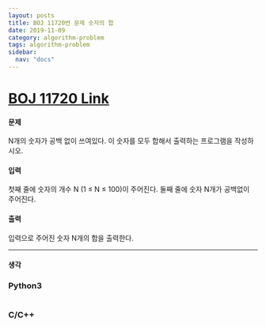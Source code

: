 ```yaml
---
layout: posts
title: BOJ 11720번 문제 숫자의 합
date: 2019-11-09
category: algorithm-problem
tags: algorithm-problem
sidebar:
  nav: "docs"
---
```

# [BOJ 11720 Link](https://www.acmicpc.net/problem/11720)
#### 문제
N개의 숫자가 공백 없이 쓰여있다. 이 숫자를 모두 합해서 출력하는 프로그램을 작성하시오.

#### 입력
첫째 줄에 숫자의 개수 N (1 ≤ N ≤ 100)이 주어진다. 둘째 줄에 숫자 N개가 공백없이 주어진다.

#### 출력
입력으로 주어진 숫자 N개의 합을 출력한다.
- - -
#### 생각

### Python3
```

```
### C/C++
```

```
